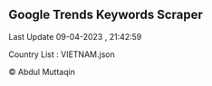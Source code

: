 

## Google Trends Keywords Scraper 
 
Last Update 09-04-2023 , 21:42:59

Country List :
VIETNAM.json



© Abdul Muttaqin 
